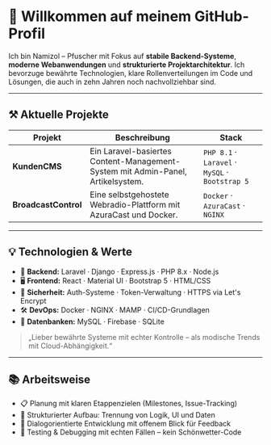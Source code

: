 # 👋 Willkommen auf meinem GitHub-Profil

Ich bin Namizol – Pfuscher mit Fokus auf **stabile Backend-Systeme**, **moderne Webanwendungen** und **strukturierte Projektarchitektur**. Ich bevorzuge bewährte Technologien, klare Rollenverteilungen im Code und Lösungen, die auch in zehn Jahren noch nachvollziehbar sind.

---

## ⚒️ Aktuelle Projekte

| Projekt | Beschreibung | Stack |
|--------|--------------|-------|
| **KundenCMS** | Ein Laravel-basiertes Content-Management-System mit Admin-Panel, Artikelsystem. | `PHP 8.1` · `Laravel` · `MySQL` · `Bootstrap 5` |
| **BroadcastControl** | Eine selbstgehostete Webradio-Plattform mit AzuraCast und Docker. | `Docker` · `AzuraCast` · `NGINX` |

---

## 💡 Technologien & Werte

- 🧱 **Backend:** Laravel · Django · Express.js · PHP 8.x · Node.js
- 🖥️ **Frontend:** React · Material UI · Bootstrap 5 · HTML/CSS
- 🔐 **Sicherheit:** Auth-Systeme · Token-Verwaltung · HTTPS via Let's Encrypt
- 🛠️ **DevOps:** Docker · NGINX · MAMP · CI/CD-Grundlagen
- 💾 **Datenbanken:** MySQL · Firebase · SQLite

> „Lieber bewährte Systeme mit echter Kontrolle – als modische Trends mit Cloud-Abhängigkeit.“

---

## 📚 Arbeitsweise

- 📋 Planung mit klaren Etappenzielen (Milestones, Issue-Tracking)
- 🧭 Strukturierter Aufbau: Trennung von Logik, UI und Daten
- 💬 Dialogorientierte Entwicklung mit offenem Blick für Feedback
- 🧪 Testing & Debugging mit echten Fällen – kein Schönwetter-Code


